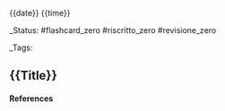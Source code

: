 {{date}} {{time}}

_Status: #flashcard_zero  #riscritto_zero  #revisione_zero 

_Tags:

## {{Title}}

#### References



